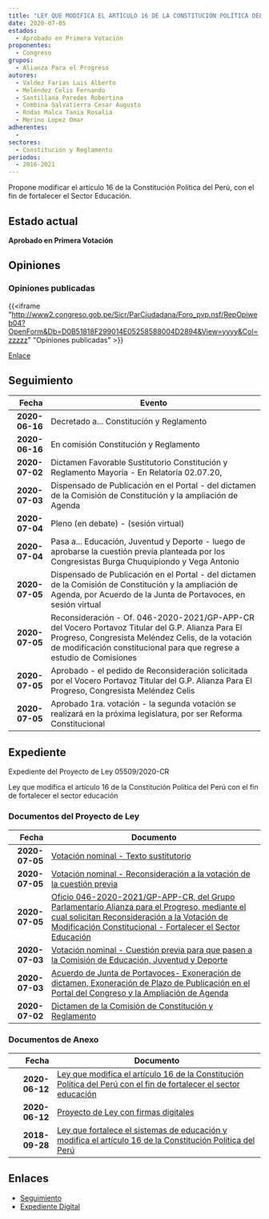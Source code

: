 ```yaml
---
title: "LEY QUE MODIFICA EL ARTÍCULO 16 DE LA CONSTITUCIÓN POLÍTICA DEL PERÚ CON EL FIN DE FORTALECER EL SECTOR EDUCACIÓN"
date: 2020-07-05
estados: 
  - Aprobado en Primera Votación
proponentes: 
  - Congreso
grupos: 
  - Alianza Para el Progreso
autores: 
  - Valdez Farías Luis Alberto
  - Meléndez Celis Fernando
  - Santillana Paredes Robertina
  - Combina Salvatierra Cesar Augusto
  - Rodas Malca Tania Rosalia
  - Merino Lopez Omar
adherentes: 
  - 
sectores: 
  - Constitución y Reglamento
periodos: 
  - 2016-2021
---
```


Propone modificar el artículo 16 de la Constitución Política del Perú, con el fin de fortalecer el Sector Educación.


## Estado actual

**Aprobado en Primera Votación**

## Opiniones

### Opiniones publicadas

{{<iframe "http://www2.congreso.gob.pe/Sicr/ParCiudadana/Foro_pvp.nsf/RepOpiweb04?OpenForm&Db=D0B51818F299014E05258588004D2894&View=yyyy&Col=zzzzz" "Opiniones publicadas" >}}

[Enlace](http://www2.congreso.gob.pe/Sicr/ParCiudadana/Foro_pvp.nsf/RepOpiweb04?OpenForm&Db=D0B51818F299014E05258588004D2894&View=yyyy&Col=zzzzz)

## Seguimiento

| Fecha | Evento |
|------:|--------|
| **2020-06-16** | Decretado a... Constitución y Reglamento|
| **2020-06-16** | En comisión Constitución y Reglamento|
| **2020-07-02** | Dictamen Favorable Sustitutorio Constitución y Reglamento Mayoria - En Relatoría 02.07.20,|
| **2020-07-03** | Dispensado de Publicación en el Portal - del dictamen de la Comisión de Constitución y la ampliación de Agenda|
| **2020-07-04** | Pleno (en debate) - (sesión virtual)|
| **2020-07-04** | Pasa a... Educación, Juventud y Deporte - luego de aprobarse la cuestión previa planteada por los Congresistas Burga Chuquipiondo y Vega Antonio|
| **2020-07-05** | Dispensado de Publicación en el Portal - del dictamen de la Comisión de Constitución y la ampliación de Agenda, por Acuerdo de la Junta de Portavoces, en sesión virtual|
| **2020-07-05** | Reconsideración - Of. 046-2020-2021/GP-APP-CR del Vocero Portavoz Titular del G.P. Alianza Para El Progreso, Congresista Meléndez Celis, de la votación de modificación constitucional para que regrese a estudio de Comisiones|
| **2020-07-05** | Aprobado - el pedido de Reconsideración solicitada por el Vocero Portavoz Titular del G.P. Alianza Para El Progreso, Congresista Meléndez Celis|
| **2020-07-05** | Aprobado 1ra. votación - la segunda votación se realizará en la próxima legislatura, por ser Reforma Constitucional|


## Expediente

Expediente del Proyecto de Ley 05509/2020-CR

Ley que modifica el artículo 16 de la Constitución Política del Perú con el fin de fortalecer el sector educación


### Documentos del Proyecto de Ley

| Fecha | Documento |
|------:|--------|
| **2020-07-05** | [Votación nominal - Texto sustitutorio](http://www.leyes.congreso.gob.pe/Documentos/2016_2021/Asistencia_y_Votacion/Proyectos_de_Ley/Votacion_Nominal/VNTS03469-20200705.pdf) |
| **2020-07-05** | [Votación nominal - Reconsideración a la votación de la cuestión previa](http://www.leyes.congreso.gob.pe/Documentos/2016_2021/Asistencia_y_Votacion/Proyectos_de_Ley/Votacion_Nominal/VNRVCP03469-20200705.pdf) |
| **2020-07-05** | [Oficio 046-2020-2021/GP-APP-CR, del Grupo Parlamentario Alianza para el Progreso, mediante el cual solicitan Reconsideración a la Votación de Modificación Constitucional - Fortalecer el Sector Educación](http://www.leyes.congreso.gob.pe/Documentos/2016_2021/Oficios/Grupos_Parlamentarios/OFICIO-046-2020-2021-GP-APP-CR.pdf) |
| **2020-07-03** | [Votación nominal - Cuestión previa para que pasen a la Comisión de Educación, Juventud y Deporte](http://www.leyes.congreso.gob.pe/Documentos/2016_2021/Asistencia_y_Votacion/Proyectos_de_Ley/Votacion_Nominal/VNCP03469-20200703.pdf) |
| **2020-07-03** | [Acuerdo de Junta de Portavoces- Exoneración de dictamen, Exoneración de Plazo de Publicación en el Portal del Congreso y la Ampliación de Agenda](http://www.leyes.congreso.gob.pe/Documentos/2016_2021/Acuerdos/Junta_Portavoces/AJP03469-20200703.pdf) |
| **2020-07-02** | [Dictamen de la Comisión de Constitución y Reglamento](http://www.leyes.congreso.gob.pe/Documentos/2016_2021/Dictamenes/Proyectos_de_Ley/03469DC04MAY20200702.pdf) |

### Documentos de Anexo

| Fecha | Documento |
|------:|--------|
| **2020-06-12** | [Ley que modifica el artículo 16 de la Constitución Política del Perú con el fin de fortalecer el sector educación](http://www.leyes.congreso.gob.pe/Documentos/2016_2021/Proyectos_de_Ley_y_de_Resoluciones_Legislativas/PL05509-20200615.pdf) |
| **2020-06-12** | [Proyecto de Ley con firmas digitales](http://www.leyes.congreso.gob.pe/Documentos/2016_2021/Proyectos_de_Ley_y_de_Resoluciones_Legislativas/Proyectos_Firmas_digitales/PL05509.pdf) |
| **2018-09-28** | [Ley que fortalece el sistemas de educación y modifica el artículo 16 de la Constitución Política del Perú](http://www.leyes.congreso.gob.pe/Documentos/2016_2021/Proyectos_de_Ley_y_de_Resoluciones_Legislativas/PL0346920180928.PDF) |

## Enlaces 

- [Seguimiento](http://www2.congreso.gob.pe/Sicr/TraDocEstProc/CLProLey2016.nsf/f7fff46988ca05b1052578e100829cc7/63d57e38a47dd00a0525858800707b7b?OpenDocument)
- [Expediente Digital](http://www2.congreso.gob.pe/Sicr/TraDocEstProc/CLProLey2016.nsf/f7fff46988ca05b1052578e100829cc7/63d57e38a47dd00a0525858800707b7b?OpenDocument&Click=05257FB7005EB655.eb71d0cf91d8294e05256cdf006b5706/$Body/0.1C6C)
